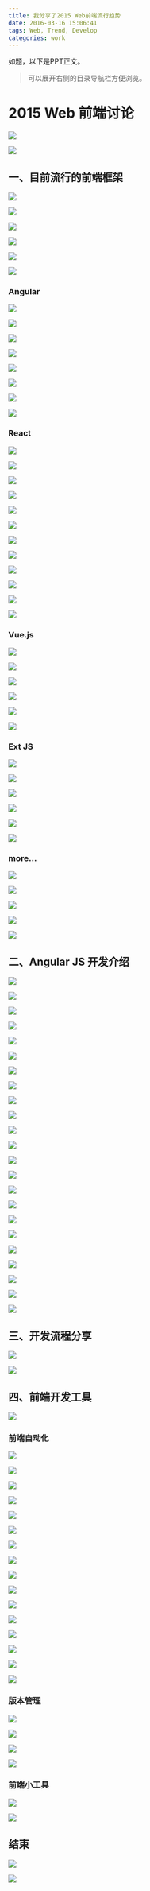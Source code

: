 ```yaml
---
title: 我分享了2015 Web前端流行趋势
date: 2016-03-16 15:06:41
tags: Web, Trend, Develop
categories: work
---
```


如题，以下是PPT正文。

> 可以展开右侧的目录导航栏方便浏览。

# 2015 Web 前端讨论
![](http://7xlak7.com1.z0.glb.clouddn.com/blog/images/blog/20160316_WebTrend2015/web01.JPG)

![](http://7xlak7.com1.z0.glb.clouddn.com/blog/images/blog/20160316_WebTrend2015/web02.JPG)

## 一、目前流行的前端框架
![](http://7xlak7.com1.z0.glb.clouddn.com/blog/images/blog/20160316_WebTrend2015/web03.JPG)

![](http://7xlak7.com1.z0.glb.clouddn.com/blog/images/blog/20160316_WebTrend2015/web04.JPG)

![](http://7xlak7.com1.z0.glb.clouddn.com/blog/images/blog/20160316_WebTrend2015/web05.JPG)

![](http://7xlak7.com1.z0.glb.clouddn.com/blog/images/blog/20160316_WebTrend2015/web06.JPG)

![](http://7xlak7.com1.z0.glb.clouddn.com/blog/images/blog/20160316_WebTrend2015/web07.JPG)

![](http://7xlak7.com1.z0.glb.clouddn.com/blog/images/blog/20160316_WebTrend2015/web08.JPG)

### Angular
![](http://7xlak7.com1.z0.glb.clouddn.com/blog/images/blog/20160316_WebTrend2015/web09.JPG)

![](http://7xlak7.com1.z0.glb.clouddn.com/blog/images/blog/20160316_WebTrend2015/web10.JPG)

![](http://7xlak7.com1.z0.glb.clouddn.com/blog/images/blog/20160316_WebTrend2015/web11.JPG)

![](http://7xlak7.com1.z0.glb.clouddn.com/blog/images/blog/20160316_WebTrend2015/web12.JPG)

![](http://7xlak7.com1.z0.glb.clouddn.com/blog/images/blog/20160316_WebTrend2015/web13.JPG)

![](http://7xlak7.com1.z0.glb.clouddn.com/blog/images/blog/20160316_WebTrend2015/web14.JPG)

![](http://7xlak7.com1.z0.glb.clouddn.com/blog/images/blog/20160316_WebTrend2015/web15.JPG)

![](http://7xlak7.com1.z0.glb.clouddn.com/blog/images/blog/20160316_WebTrend2015/web16.JPG)

### React
![](http://7xlak7.com1.z0.glb.clouddn.com/blog/images/blog/20160316_WebTrend2015/web17.JPG)

![](http://7xlak7.com1.z0.glb.clouddn.com/blog/images/blog/20160316_WebTrend2015/web18.JPG)

![](http://7xlak7.com1.z0.glb.clouddn.com/blog/images/blog/20160316_WebTrend2015/web19.JPG)

![](http://7xlak7.com1.z0.glb.clouddn.com/blog/images/blog/20160316_WebTrend2015/web20.JPG)

![](http://7xlak7.com1.z0.glb.clouddn.com/blog/images/blog/20160316_WebTrend2015/web21.JPG)

![](http://7xlak7.com1.z0.glb.clouddn.com/blog/images/blog/20160316_WebTrend2015/web22.JPG)

![](http://7xlak7.com1.z0.glb.clouddn.com/blog/images/blog/20160316_WebTrend2015/web23.JPG)

![](http://7xlak7.com1.z0.glb.clouddn.com/blog/images/blog/20160316_WebTrend2015/web24.JPG)

![](http://7xlak7.com1.z0.glb.clouddn.com/blog/images/blog/20160316_WebTrend2015/web25.JPG)

![](http://7xlak7.com1.z0.glb.clouddn.com/blog/images/blog/20160316_WebTrend2015/web26.JPG)

![](http://7xlak7.com1.z0.glb.clouddn.com/blog/images/blog/20160316_WebTrend2015/web27.JPG)

![](http://7xlak7.com1.z0.glb.clouddn.com/blog/images/blog/20160316_WebTrend2015/web28.JPG)

### Vue.js
![](http://7xlak7.com1.z0.glb.clouddn.com/blog/images/blog/20160316_WebTrend2015/web29.JPG)

![](http://7xlak7.com1.z0.glb.clouddn.com/blog/images/blog/20160316_WebTrend2015/web30.JPG)

![](http://7xlak7.com1.z0.glb.clouddn.com/blog/images/blog/20160316_WebTrend2015/web31.JPG)

![](http://7xlak7.com1.z0.glb.clouddn.com/blog/images/blog/20160316_WebTrend2015/web32.JPG)

![](http://7xlak7.com1.z0.glb.clouddn.com/blog/images/blog/20160316_WebTrend2015/web33.JPG)

![](http://7xlak7.com1.z0.glb.clouddn.com/blog/images/blog/20160316_WebTrend2015/web34.JPG)

### Ext JS
![](http://7xlak7.com1.z0.glb.clouddn.com/blog/images/blog/20160316_WebTrend2015/web35.JPG)

![](http://7xlak7.com1.z0.glb.clouddn.com/blog/images/blog/20160316_WebTrend2015/web36.JPG)

![](http://7xlak7.com1.z0.glb.clouddn.com/blog/images/blog/20160316_WebTrend2015/web37.JPG)

![](http://7xlak7.com1.z0.glb.clouddn.com/blog/images/blog/20160316_WebTrend2015/web38.JPG)

![](http://7xlak7.com1.z0.glb.clouddn.com/blog/images/blog/20160316_WebTrend2015/web39.JPG)

![](http://7xlak7.com1.z0.glb.clouddn.com/blog/images/blog/20160316_WebTrend2015/web40.JPG)

### more...
![](http://7xlak7.com1.z0.glb.clouddn.com/blog/images/blog/20160316_WebTrend2015/web41.JPG)

![](http://7xlak7.com1.z0.glb.clouddn.com/blog/images/blog/20160316_WebTrend2015/web42.JPG)

![](http://7xlak7.com1.z0.glb.clouddn.com/blog/images/blog/20160316_WebTrend2015/web43.JPG)

![](http://7xlak7.com1.z0.glb.clouddn.com/blog/images/blog/20160316_WebTrend2015/web44.JPG)

![](http://7xlak7.com1.z0.glb.clouddn.com/blog/images/blog/20160316_WebTrend2015/web45.JPG)

## 二、Angular JS 开发介绍
![](http://7xlak7.com1.z0.glb.clouddn.com/blog/images/blog/20160316_WebTrend2015/web46.JPG)

![](http://7xlak7.com1.z0.glb.clouddn.com/blog/images/blog/20160316_WebTrend2015/web47.JPG)

![](http://7xlak7.com1.z0.glb.clouddn.com/blog/images/blog/20160316_WebTrend2015/web48.JPG)

![](http://7xlak7.com1.z0.glb.clouddn.com/blog/images/blog/20160316_WebTrend2015/web49.JPG)

![](http://7xlak7.com1.z0.glb.clouddn.com/blog/images/blog/20160316_WebTrend2015/web50.JPG)

![](http://7xlak7.com1.z0.glb.clouddn.com/blog/images/blog/20160316_WebTrend2015/web51.JPG)

![](http://7xlak7.com1.z0.glb.clouddn.com/blog/images/blog/20160316_WebTrend2015/web52.JPG)

![](http://7xlak7.com1.z0.glb.clouddn.com/blog/images/blog/20160316_WebTrend2015/web53.JPG)

![](http://7xlak7.com1.z0.glb.clouddn.com/blog/images/blog/20160316_WebTrend2015/web54.JPG)

![](http://7xlak7.com1.z0.glb.clouddn.com/blog/images/blog/20160316_WebTrend2015/web55.JPG)

![](http://7xlak7.com1.z0.glb.clouddn.com/blog/images/blog/20160316_WebTrend2015/web56.JPG)

![](http://7xlak7.com1.z0.glb.clouddn.com/blog/images/blog/20160316_WebTrend2015/web57.JPG)

![](http://7xlak7.com1.z0.glb.clouddn.com/blog/images/blog/20160316_WebTrend2015/web58.JPG)

![](http://7xlak7.com1.z0.glb.clouddn.com/blog/images/blog/20160316_WebTrend2015/web59.JPG)

![](http://7xlak7.com1.z0.glb.clouddn.com/blog/images/blog/20160316_WebTrend2015/web60.JPG)

![](http://7xlak7.com1.z0.glb.clouddn.com/blog/images/blog/20160316_WebTrend2015/web61.JPG)

![](http://7xlak7.com1.z0.glb.clouddn.com/blog/images/blog/20160316_WebTrend2015/web62.JPG)

![](http://7xlak7.com1.z0.glb.clouddn.com/blog/images/blog/20160316_WebTrend2015/web63.JPG)

![](http://7xlak7.com1.z0.glb.clouddn.com/blog/images/blog/20160316_WebTrend2015/web64.JPG)

![](http://7xlak7.com1.z0.glb.clouddn.com/blog/images/blog/20160316_WebTrend2015/web65.JPG)

![](http://7xlak7.com1.z0.glb.clouddn.com/blog/images/blog/20160316_WebTrend2015/web66.JPG)

![](http://7xlak7.com1.z0.glb.clouddn.com/blog/images/blog/20160316_WebTrend2015/web67.JPG)

![](http://7xlak7.com1.z0.glb.clouddn.com/blog/images/blog/20160316_WebTrend2015/web68.JPG)

## 三、开发流程分享
![](http://7xlak7.com1.z0.glb.clouddn.com/blog/images/blog/20160316_WebTrend2015/web69.JPG)

![](http://7xlak7.com1.z0.glb.clouddn.com/blog/images/blog/20160316_WebTrend2015/web70.JPG)

## 四、前端开发工具
![](http://7xlak7.com1.z0.glb.clouddn.com/blog/images/blog/20160316_WebTrend2015/web71.JPG)

### 前端自动化
![](http://7xlak7.com1.z0.glb.clouddn.com/blog/images/blog/20160316_WebTrend2015/web72.JPG)

![](http://7xlak7.com1.z0.glb.clouddn.com/blog/images/blog/20160316_WebTrend2015/web73.JPG)

![](http://7xlak7.com1.z0.glb.clouddn.com/blog/images/blog/20160316_WebTrend2015/web74.JPG)

![](http://7xlak7.com1.z0.glb.clouddn.com/blog/images/blog/20160316_WebTrend2015/web75.JPG)

![](http://7xlak7.com1.z0.glb.clouddn.com/blog/images/blog/20160316_WebTrend2015/web76.JPG)

![](http://7xlak7.com1.z0.glb.clouddn.com/blog/images/blog/20160316_WebTrend2015/web77.JPG)

![](http://7xlak7.com1.z0.glb.clouddn.com/blog/images/blog/20160316_WebTrend2015/web78.JPG)

![](http://7xlak7.com1.z0.glb.clouddn.com/blog/images/blog/20160316_WebTrend2015/web79.JPG)

![](http://7xlak7.com1.z0.glb.clouddn.com/blog/images/blog/20160316_WebTrend2015/web80.JPG)

![](http://7xlak7.com1.z0.glb.clouddn.com/blog/images/blog/20160316_WebTrend2015/web81.JPG)

![](http://7xlak7.com1.z0.glb.clouddn.com/blog/images/blog/20160316_WebTrend2015/web82.JPG)

![](http://7xlak7.com1.z0.glb.clouddn.com/blog/images/blog/20160316_WebTrend2015/web83.JPG)

![](http://7xlak7.com1.z0.glb.clouddn.com/blog/images/blog/20160316_WebTrend2015/web84.JPG)

![](http://7xlak7.com1.z0.glb.clouddn.com/blog/images/blog/20160316_WebTrend2015/web85.JPG)

![](http://7xlak7.com1.z0.glb.clouddn.com/blog/images/blog/20160316_WebTrend2015/web86.JPG)

![](http://7xlak7.com1.z0.glb.clouddn.com/blog/images/blog/20160316_WebTrend2015/web87.JPG)

### 版本管理
![](http://7xlak7.com1.z0.glb.clouddn.com/blog/images/blog/20160316_WebTrend2015/web88.JPG)

![](http://7xlak7.com1.z0.glb.clouddn.com/blog/images/blog/20160316_WebTrend2015/web89.JPG)

![](http://7xlak7.com1.z0.glb.clouddn.com/blog/images/blog/20160316_WebTrend2015/web90.JPG)

![](http://7xlak7.com1.z0.glb.clouddn.com/blog/images/blog/20160316_WebTrend2015/web91.JPG)

### 前端小工具
![](http://7xlak7.com1.z0.glb.clouddn.com/blog/images/blog/20160316_WebTrend2015/web92.JPG)

![](http://7xlak7.com1.z0.glb.clouddn.com/blog/images/blog/20160316_WebTrend2015/web93.JPG)

## 结束
![](http://7xlak7.com1.z0.glb.clouddn.com/blog/images/blog/20160316_WebTrend2015/web94.JPG)

![](http://7xlak7.com1.z0.glb.clouddn.com/blog/images/blog/20160316_WebTrend2015/web95.JPG)


